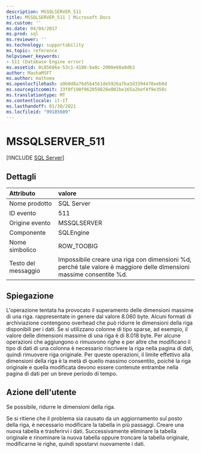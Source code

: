 ```yaml
---
description: MSSQLSERVER_511
title: MSSQLSERVER_511 | Microsoft Docs
ms.custom: ''
ms.date: 04/04/2017
ms.prod: sql
ms.reviewer: ''
ms.technology: supportability
ms.topic: reference
helpviewer_keywords:
- 511 (Database Engine error)
ms.assetid: 0c85686a-53c1-4180-ba8c-2000e68a0d63
author: MashaMSFT
ms.author: mathoma
ms.openlocfilehash: a9b0d8a76d5b45b1de5926a7ba3d3394470eeb0d
ms.sourcegitcommit: 33f0f190f962059826e002be165a2bef4f9e350c
ms.translationtype: MT
ms.contentlocale: it-IT
ms.lasthandoff: 01/30/2021
ms.locfileid: "99185609"
---
```

# <a name="mssqlserver_511"></a>MSSQLSERVER_511
 [!INCLUDE [SQL Server](../../includes/applies-to-version/sqlserver.md)]
  
## <a name="details"></a>Dettagli  
  
| Attributo | valore |  
| :-------- | :---- |  
|Nome prodotto|SQL Server|  
|ID evento|511|  
|Origine evento|MSSQLSERVER|  
|Componente|SQLEngine|  
|Nome simbolico|ROW_TOOBIG|  
|Testo del messaggio|Impossibile creare una riga con dimensioni %d, perché tale valore è maggiore delle dimensioni massime consentite %d.|  
  
## <a name="explanation"></a>Spiegazione  
L'operazione tentata ha provocato il superamento delle dimensioni massime di una riga. rappresentate in genere dal valore 8.060 byte. Alcuni formati di archiviazione contengono overhead che può ridurre le dimensioni della riga disponibili per i dati. Se si utilizzano colonne di tipo sparse, ad esempio, il valore delle dimensioni massime di una riga è di 8.018 byte. Per alcune operazioni che aggiungono o rimuovono righe e per altre che modificano il tipo di dati di una colonna è necessario riscrivere la riga nella pagina di dati, quindi rimuovere riga originale. Per queste operazioni, il limite effettivo alla dimensioni della riga è la metà di quello massimo consentito, poiché la riga originale e quella modificata devono essere contenute entrambe nella pagina di dati per un breve periodo di tempo.  
  
## <a name="user-action"></a>Azione dell'utente  
Se possibile, ridurre le dimensioni della riga.  
  
Se si ritiene che il problema sia causato da un aggiornamento sul posto della riga, è necessario modificare la tabella in più passaggi. Creare una nuova tabella e trasferirvi i dati. Successivamente eliminare la tabella originale e rinominare la nuova tabella oppure troncare la tabella originale, modificarne le righe, quindi spostarvi nuovamente i dati.  
  
